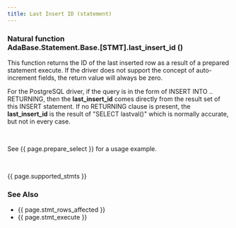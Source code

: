 ```yaml
---
title: Last Insert ID (statement)
---
```


<div class="leftside">
<h3>Natural function<br/>
AdaBase.Statement.Base.[STMT].last_insert_id ()</h3>
<p>
This function returns the ID of the last inserted row as a result of
a prepared statement execute.  If the driver does not support the concept
of auto-increment fields, the return value will always be zero.
</p>
<p>
For the PostgreSQL driver, if the query is in the form of
INSERT INTO .. RETURNING, then the <b>last_insert_id</b> comes directly
from the result set of this INSERT statement.  If no RETURNING clause is
present, the <b>last_insert_id</b> is the result of "SELECT lastval()"
which is normally accurate, but not in every case.
</p>
<br/>
<p class="caption">See {{ page.prepare_select }} for a usage example.</p>
<br/>
<p>{{ page.supported_stmts }}</p>
</div>
<div class="sidenav">
  <h3>See Also</h3>
  <ul>
    <li>{{ page.stmt_rows_affected }}</li>
    <li>{{ page.stmt_execute }}</li>
  </ul>
</div>
